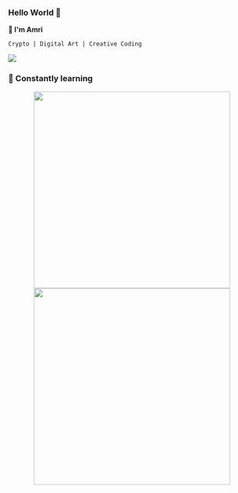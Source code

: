 ### Hello World 👋
**🍉 I'm Amri** 

```
Crypto | Digital Art | Creative Coding
```
[<img src ="https://img.shields.io/badge/👀-links-%23.svg?style=for-the-badge&logo=&logoColor=white%22">](https://linktr.ee/TheMel0n)

### 💯 Constantly learning

<p align = "center">
  <img src = "https://github-readme-stats.vercel.app/api?username=AmriArshad&show_icons=true&theme=bear" width = 400>
  <img src = "https://github-readme-streak-stats.herokuapp.com?user=AmriArshad&theme=bear&hide_border=true" width = 400>
</p>
